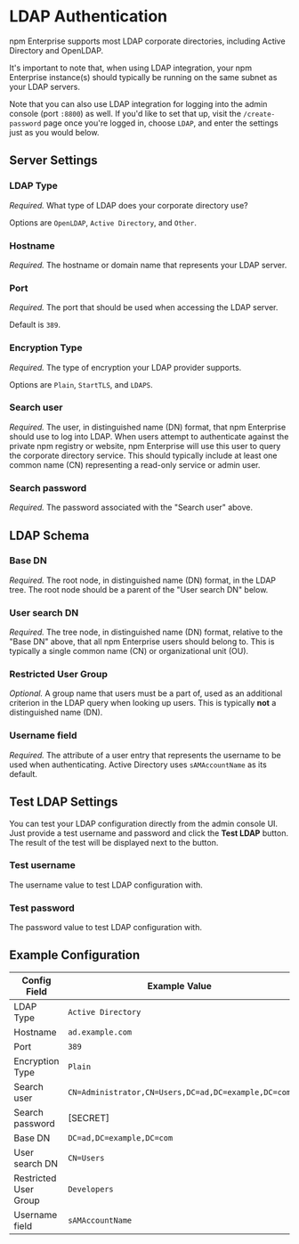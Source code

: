 # LDAP Authentication

npm Enterprise supports most LDAP corporate directories, including Active Directory and OpenLDAP.

It's important to note that, when using LDAP integration, your npm Enterprise instance(s) should typically be running on the same subnet as your LDAP servers.

Note that you can also use LDAP integration for logging into the admin console (port `:8800`) as well. If you'd like to set that up, visit the `/create-password` page once you're logged in, choose `LDAP`, and enter the settings just as you would below.

## Server Settings

### LDAP Type

_Required._ What type of LDAP does your corporate directory use?

Options are `OpenLDAP`, `Active Directory`, and `Other`.

### Hostname

_Required._ The hostname or domain name that represents your LDAP server.

### Port

_Required._ The port that should be used when accessing the LDAP server.

Default is `389`.

### Encryption Type

_Required._ The type of encryption your LDAP provider supports.

Options are `Plain`, `StartTLS`, and `LDAPS`.

### Search user

_Required._ The user, in distinguished name (DN) format, that npm Enterprise should use to log into LDAP. When users attempt to authenticate against the private npm registry or website, npm Enterprise will use this user to query the corporate directory service. This should typically include at least one common name (CN) representing a read-only service or admin user.

### Search password

_Required._  The password associated with the "Search user" above.

## LDAP Schema

### Base DN

_Required._ The root node, in distinguished name (DN) format, in the LDAP tree. The root node should be a parent of the "User search DN" below.

### User search DN

_Required._ The tree node, in distinguished name (DN) format, relative to the "Base DN" above, that all npm Enterprise users should belong to. This is typically a single common name (CN) or organizational unit (OU).

### Restricted User Group

_Optional._ A group name that users must be a part of, used as an additional criterion in the LDAP query when looking up users. This is typically **not** a distinguished name (DN).

### Username field

_Required._ The attribute of a user entry that represents the username to be used when authenticating. Active Directory uses `sAMAccountName` as its default.

## Test LDAP Settings

You can test your LDAP configuration directly from the admin console UI. Just provide a test username and password and click the **Test LDAP** button. The result of the test will be displayed next to the button.

### Test username

The username value to test LDAP configuration with.

### Test password

The password value to test LDAP configuration with.

## Example Configuration

| Config Field          | Example Value                                       |
| --------------------- | --------------------------------------------------- |
| LDAP Type             | `Active Directory`                                  |
| Hostname              | `ad.example.com`                                    |
| Port                  | `389`                                               |
| Encryption Type       | `Plain`                                             |
| Search user           | `CN=Administrator,CN=Users,DC=ad,DC=example,DC=com` |
| Search password       | [SECRET]                                            |
| Base DN               | `DC=ad,DC=example,DC=com`                           |
| User search DN        | `CN=Users`                                          |
| Restricted User Group | `Developers`                                        |
| Username field        | `sAMAccountName`                                    |
